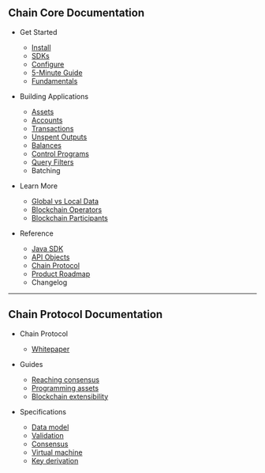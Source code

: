 ## Chain Core Documentation

* Get Started
  *  [Install](getting-started/install.md)
  *  [SDKs](getting-started/sdk.md)
  *  [Configure](getting-started/configure.md)
  *  [5-Minute Guide](getting-started/five-minute-guide.md)
  *  [Fundamentals](getting-started/fundamentals.md)

* Building Applications
  *  [Assets](building-applications/assets.md)
  *  [Accounts](building-applications/accounts.md)
  *  [Transactions](building-applications/transactions.md)
  *  [Unspent Outputs](building-applications/unspent-outputs.md)
  *  [Balances](building-applications/balances.md)
  *  [Control Programs](building-applications/control-programs.md)
  *  [Query Filters](building-applications/query-filters.md)
  *  Batching

* Learn More
  *  [Global vs Local Data](learn-more/global-vs-local-data.md)
  *  [Blockchain Operators](learn-more/blockchain-operators.md)
  *  [Blockchain Participants](learn-more/blockchain-participants.md)

* Reference
  *  [Java SDK](#)
  *  [API Objects](reference/api-objects.md)
  *  [Chain Protocol](#chain-protocol-documentation)
  *  [Product Roadmap](getting-started/product-roadmap.md)
  *  Changelog

---

## Chain Protocol Documentation

* Chain Protocol
  *  [Whitepaper](whitepaper/whitepaper-01-introduction.md)

* Guides
  *  [Reaching consensus](protocol-guides/consensus-guide.md)
  *  [Programming assets](protocol-guides/contracts-guide.md)
  *  [Blockchain extensibility](protocol-guides/blockchain-extensibility.md)

* Specifications
  *  [Data model](https://github.com/chain/cp1/blob/main/data.md)
  *  [Validation](https://github.com/chain/cp1/blob/main/validation.md)
  *  [Consensus](https://github.com/chain/cp1/blob/main/consensus.md)
  *  [Virtual machine](https://github.com/chain/cp1/blob/main/vm1.md)
  *  [Key derivation](https://github.com/chain/cp1/blob/main/chainkd.md)
